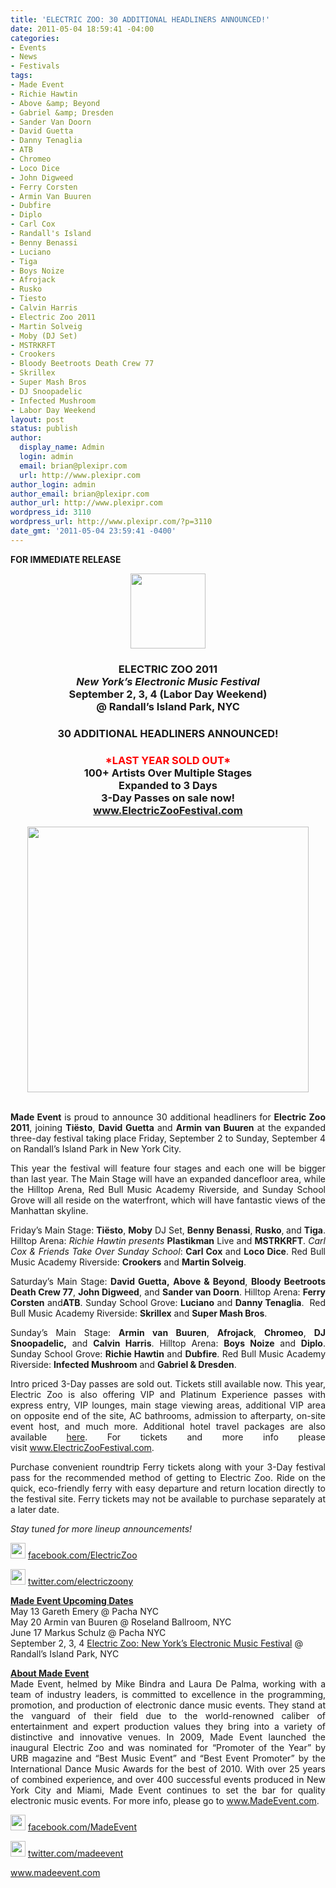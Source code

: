 ```yaml
---
title: 'ELECTRIC ZOO: 30 ADDITIONAL HEADLINERS ANNOUNCED!'
date: 2011-05-04 18:59:41 -04:00
categories:
- Events
- News
- Festivals
tags:
- Made Event
- Richie Hawtin
- Above &amp; Beyond
- Gabriel &amp; Dresden
- Sander Van Doorn
- David Guetta
- Danny Tenaglia
- ATB
- Chromeo
- Loco Dice
- John Digweed
- Ferry Corsten
- Armin Van Buuren
- Dubfire
- Diplo
- Carl Cox
- Randall's Island
- Benny Benassi
- Luciano
- Tiga
- Boys Noize
- Afrojack
- Rusko
- Tiesto
- Calvin Harris
- Electric Zoo 2011
- Martin Solveig
- Moby (DJ Set)
- MSTRKRFT
- Crookers
- Bloody Beetroots Death Crew 77
- Skrillex
- Super Mash Bros
- DJ Snoopadelic
- Infected Mushroom
- Labor Day Weekend
layout: post
status: publish
author:
  display_name: Admin
  login: admin
  email: brian@plexipr.com
  url: http://www.plexipr.com
author_login: admin
author_email: brian@plexipr.com
author_url: http://www.plexipr.com
wordpress_id: 3110
wordpress_url: http://www.plexipr.com/?p=3110
date_gmt: '2011-05-04 23:59:41 -0400'
---
```


<p><strong>FOR IMMEDIATE RELEASE</strong></p>
<div style="text-align: center;"><strong><a href="http://www.plexipr.com/wp-content/uploads/2011/04/plexipr_madecircle120.jpg"><img class="aligncenter size-full wp-image-3043" title="plexipr_madecircle120" src="http://www.plexipr.com/wp-content/uploads/2011/04/plexipr_madecircle120.jpg" alt="" width="120" height="120" /></a><br />
</strong></div>
<div>
<div>
<div><strong> </strong></div>
<h3 style="text-align: center;"><strong>ELECTRIC ZOO 2011<em><br />
New York’s Electronic Music Festival</em><br />
September 2, 3, 4 (Labor Day Weekend)<br />
@ Randall’s Island Park, NYC</strong></h3>
<h3><strong> </strong></h3>
<h3 style="text-align: center;"><strong>30 ADDITIONAL HEADLINERS ANNOUNCED!<br />
</strong></h3>
<h3><strong> </strong></h3>
<h3 style="text-align: center;"><strong><span style="color: #ff0000;">*LAST YEAR SOLD OUT*</span><br />
100+ Artists Over Multiple Stages<br />
Expanded to 3 Days<br />
3-Day Passes on sale now!<a href="http://t.ymlp64.net/useswadahwjaxaeyyaaaqeuh/click.php" target="_blank"><br />
www.ElectricZooFestival.com</a></strong></h3>
<div style="text-align: center;"><strong><a href="http://www.plexipr.com/wp-content/uploads/2011/05/MadeEvent_ez2011prb_040511_450w.jpg"><img class="aligncenter size-full wp-image-3111" title="MadeEvent_ez2011prb_040511_450w" src="http://www.plexipr.com/wp-content/uploads/2011/05/MadeEvent_ez2011prb_040511_450w.jpg" alt="" width="450" height="425" /></a><br />
</strong></div>
<div><strong><br />
</strong></div>
<p style="text-align: justify;"><strong>Made Event</strong> is proud to announce 30 additional headliners for <strong>Electric Zoo 2011</strong>, joining <strong>Tiësto</strong>, <strong>David Guetta</strong> and <strong>Armin van Buuren</strong> at the expanded three-day festival taking place Friday, September 2 to Sunday, September 4 on Randall’s Island Park in New York City.</p>
<p style="text-align: justify;">This year the festival will feature four stages and each one will be bigger than last year. The Main Stage will have an expanded dancefloor area, while the Hilltop Arena, Red Bull Music Academy Riverside, and Sunday School Grove will all reside on the waterfront, which will have fantastic views of the Manhattan skyline.</p>
<p style="text-align: justify;">Friday’s Main Stage: <strong>Tiësto</strong>, <strong>Moby</strong> DJ Set, <strong>Benny Benassi</strong>, <strong>Rusko</strong>,<strong> </strong>and <strong>Tiga</strong>. Hilltop Arena: <em>Richie Hawtin presents</em> <strong>Plastikman</strong> Live and <strong>MSTRKRFT</strong>. <em>Carl Cox &amp; Friends Take Over Sunday School</em>: <strong>Carl Cox</strong> and <strong>Loco Dice</strong>. Red Bull Music Academy Riverside: <strong>Crookers</strong> and <strong>Martin Solveig</strong>.</p>
<p style="text-align: justify;">Saturday’s Main Stage: <strong>David Guetta,</strong> <strong>Above &amp; Beyond</strong>, <strong>Bloody Beetroots Death Crew 77</strong>, <strong>John Digweed</strong>, and <strong>Sander van Doorn</strong>. Hilltop Arena: <strong>Ferry Corsten</strong> and<strong>ATB</strong>. Sunday School Grove: <strong>Luciano</strong> and <strong>Danny Tenaglia</strong>.  Red Bull Music Academy Riverside: <strong>Skrillex</strong> and <strong>Super Mash Bros</strong>.</p>
<p style="text-align: justify;">Sunday’s Main Stage: <strong>Armin van Buuren</strong>, <strong>Afrojack</strong>, <strong>Chromeo</strong>, <strong>DJ Snoopadelic,</strong> and <strong>Calvin Harris</strong>. Hilltop Arena: <strong>Boys Noize</strong> and <strong>Diplo</strong>. Sunday School Grove: <strong>Richie Hawtin</strong> and <strong>Dubfire</strong>. Red Bull Music Academy Riverside: <strong>Infected Mushroom</strong> and <strong>Gabriel &amp; Dresden</strong>.</p>
<p style="text-align: justify;">Intro priced 3-Day passes are sold out. Tickets still available now. This year, Electric Zoo is also offering VIP and Platinum Experience passes with express entry, VIP lounges, main stage viewing areas, additional VIP area on opposite end of the site, AC bathrooms, admission to afterparty, on-site event host, and much more. Additional hotel travel packages are also available <a href="http://t.ymlp64.net/usesqapahwjaraeyyaoaqeuh/click.php" target="_blank">here</a>. For tickets and more info please visit <a href="http://t.ymlp64.net/useswadahwjaxaeyyaaaqeuh/click.php" target="_blank">www.ElectricZooFestival.com</a>.</p>
<p style="text-align: justify;">Purchase convenient roundtrip Ferry tickets along with your 3-Day festival pass for the recommended method of getting to Electric Zoo. Ride on the quick, eco-friendly ferry with easy departure and return location directly to the festival site. Ferry tickets may not be available to purchase separately at a later date.</p>
<p><em>Stay tuned for more lineup announcements!</em></p>
<p><img src="http://img2.ymlp64.net/plexipr_facebook.gif" border="0" alt="" width="24" height="25" /> <a href="http://t.ymlp64.net/usesyapahwjaiaeyyafaqeuh/click.php" target="_blank">facebook.com/ElectricZoo</a></p>
<p><img src="http://img2.ymlp64.net/plexipr_twitter.gif" border="0" alt="" width="24" height="25" /> <a href="http://t.ymlp64.net/useusaoahwjagaeyyagaqeuh/click.php" target="_blank">twitter.com/electriczoony</a></p>
<p style="text-align: left;"><span style="text-decoration: underline;"><strong>Made Event Upcoming Dates</strong></span><br />
May 13 Gareth Emery @ Pacha NYC<br />
May 20 Armin van Buuren @ Roseland Ballroom, NYC<br />
June 17 Markus Schulz @ Pacha NYC<br />
September 2, 3, 4 <a href="http://t.ymlp64.net/useswadahwjaxaeyyaaaqeuh/click.php" target="_blank">Electric Zoo: New York’s Electronic Music Festival</a> @ Randall’s Island Park, NYC</p>
<p><strong> </strong></p>
<p style="text-align: justify;"><span style="text-decoration: underline;"><strong>About Made Event</strong></span><br />
Made Event, helmed by Mike Bindra and Laura De Palma, working with a team of industry leaders, is committed to excellence in the programming, promotion, and production of electronic dance music events. They stand at the vanguard of their field due to the world-renowned caliber of entertainment and expert production values they bring into a variety of distinctive and innovative venues. In 2009, Made Event launched the inaugural Electric Zoo and was nominated for “Promoter of the Year” by URB magazine and “Best Music Event” and “Best Event Promoter” by the International Dance Music Awards for the best of 2010. With over 25 years of combined experience, and over 400 successful events produced in New York City and Miami, Made Event continues to set the bar for quality electronic music events. For more info, please go to <a href="http://t.ymlp64.net/useuuaaahwjanaeyyaoaqeuh/click.php" target="_blank">www.MadeEvent.com</a>.</p>
</div>
</div>
<p><img src="http://img2.ymlp64.net/plexipr_facebook.gif" alt="" width="24" height="25" /> <a href="http://t.ymlp64.net/useueatahwjakaeyyaaaqeuh/click.php" target="_blank">facebook.com/MadeEvent</a></p>
<p><img src="http://img2.ymlp64.net/plexipr_twitter.gif" alt="" width="24" height="25" /> <a href="http://t.ymlp64.net/useumaaahwjaxaeyyazaqeuh/click.php" target="_blank">twitter.com/madeevent</a></p>
<p><a href="http://t.ymlp64.net/useuuaaahwjanaeyyaoaqeuh/click.php" target="_blank">www.madeevent.com</a></p>
